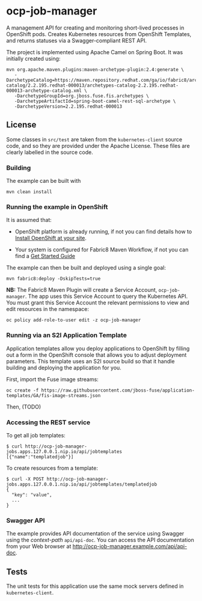 # ocp-job-manager

A management API for creating and monitoring short-lived processes in OpenShift pods. Creates Kubernetes resources from OpenShift Templates, and returns statuses via a Swagger-compliant REST API.

The project is implemented using Apache Camel on Spring Boot. It was initially created using:

```
mvn org.apache.maven.plugins:maven-archetype-plugin:2.4:generate \
   -DarchetypeCatalog=https://maven.repository.redhat.com/ga/io/fabric8/archetypes/archetypes-catalog/2.2.195.redhat-000013/archetypes-catalog-2.2.195.redhat-000013-archetype-catalog.xml \
   -DarchetypeGroupId=org.jboss.fuse.fis.archetypes \
   -DarchetypeArtifactId=spring-boot-camel-rest-sql-archetype \
   -DarchetypeVersion=2.2.195.redhat-000013
```

## License

Some classes in `src/test` are taken from the `kubernetes-client` source code, and so they are provided under the Apache License. These files are clearly labelled in the source code.

### Building

The example can be built with

    mvn clean install

### Running the example in OpenShift

It is assumed that:

- OpenShift platform is already running, if not you can find details how to [Install OpenShift at your site](https://docs.openshift.com/container-platform/3.3/install_config/index.html).

- Your system is configured for Fabric8 Maven Workflow, if not you can find a [Get Started Guide](https://access.redhat.com/documentation/en/red-hat-jboss-middleware-for-openshift/3/single/red-hat-jboss-fuse-integration-services-20-for-openshift/)

The example can then be built and deployed using a single goal:

    mvn fabric8:deploy -DskipTests=true
    
**NB:** The Fabric8 Maven Plugin will create a Service Account, `ocp-job-manager`. The app uses this Service Account to query the Kubernetes API. You must grant this Service Account the relevant permissions to view and edit resources in the namespace:

    oc policy add-role-to-user edit -z ocp-job-manager

### Running via an S2I Application Template

Application templates allow you deploy applications to OpenShift by filling out a form in the OpenShift console that allows you to adjust deployment parameters.  This template uses an S2I source build so that it handle building and deploying the application for you.

First, import the Fuse image streams:

    oc create -f https://raw.githubusercontent.com/jboss-fuse/application-templates/GA/fis-image-streams.json

Then, (TODO)

### Accessing the REST service

To get all job templates:

    $ curl http://ocp-job-manager-jobs.apps.127.0.0.1.nip.io/api/jobtemplates
    [{"name":"templatedjob"}]
    
To create resources from a template:

    $ curl -X POST http://ocp-job-manager-jobs.apps.127.0.0.1.nip.io/api/jobtemplates/templatedjob
    {
      "key": "value",
      ...
    }

### Swagger API

The example provides API documentation of the service using Swagger using the _context-path_ `api/api-doc`. You can access the API documentation from your Web browser at <http://ocp-job-manager.example.com/api/api-doc>.

## Tests

The unit tests for this application use the same mock servers defined in `kubernetes-client`.
